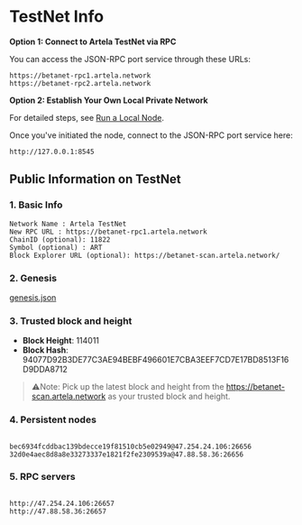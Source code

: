 
# TestNet Info

**Option 1: Connect to Artela TestNet via RPC**

You can access the JSON-RPC port service through these URLs:

    https://betanet-rpc1.artela.network
    https://betanet-rpc2.artela.network

**Option 2: Establish Your Own Local Private Network**

For detailed steps, see [Run a Local Node](./full-node-setup).

Once you've initiated the node, connect to the JSON-RPC port service here:

    http://127.0.0.1:8545

## Public Information on TestNet

### 1. Basic Info

```
Network Name : Artela TestNet
New RPC URL : https://betanet-rpc1.artela.network
ChainID (optional): 11822
Symbol (optional) : ART
Block Explorer URL (optional): https://betanet-scan.artela.network/
```

### 2. Genesis

[genesis.json](./genesis.json)


### 3. Trusted block and height

- **Block Height**: 114011
- **Block Hash**: 94077D92B3DE77C3AE94BEBF496601E7CBA3EEF7CD7E17BD8513F16D9DDA8712

> ⚠️Note: Pick up the latest block and height from the <https://betanet-scan.artela.network> as your trusted block and height.

### 4. Persistent nodes

```

bec6934fcddbac139bdecce19f81510cb5e02949@47.254.24.106:26656
32d0e4aec8d8a8e33273337e1821f2fe2309539a@47.88.58.36:26656

```

### 5. RPC servers

```

http://47.254.24.106:26657
http://47.88.58.36:26657

```